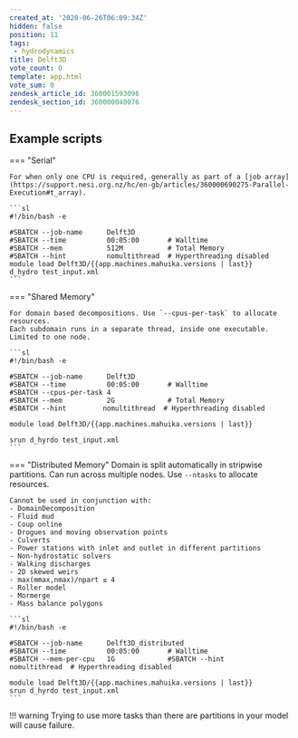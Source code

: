 ```yaml
---
created_at: '2020-06-26T06:09:34Z'
hidden: false
position: 11
tags:
 - hydrodynamics
title: Delft3D
vote_count: 0
template: app.html
vote_sum: 0
zendesk_article_id: 360001593096
zendesk_section_id: 360000040076
---
```


## Example scripts

=== "Serial"

    For when only one CPU is required, generally as part of a [job array](https://support.nesi.org.nz/hc/en-gb/articles/360000690275-Parallel-Execution#t_array).

    ```sl
    #!/bin/bash -e

    #SBATCH --job-name      Delft3D
    #SBATCH --time          00:05:00       # Walltime
    #SBATCH --mem           512M           # Total Memory
    #SBATCH --hint          nomultithread  # Hyperthreading disabled
    module load Delft3D/{{app.machines.mahuika.versions | last}}
    d_hydro test_input.xml
    ```

=== "Shared Memory"

    For domain based decompositions. Use `--cpus-per-task` to allocate resources.
    Each subdomain runs in a separate thread, inside one executable. Limited to one node.

    ```sl
    #!/bin/bash -e
    
    #SBATCH --job-name      Delft3D
    #SBATCH --time          00:05:00       # Walltime
    #SBATCH --cpus-per-task 4
    #SBATCH --mem           2G             # Total Memory
    #SBATCH --hint         nomultithread  # Hyperthreading disabled
    
    module load Delft3D/{{app.machines.mahuika.versions | last}}
    
    srun d_hyrdo test_input.xml
    ```

=== "Distributed Memory"
    Domain is split automatically in stripwise partitions.
    Can run across multiple nodes. Use `--ntasks` to allocate resources.

    Cannot be used in conjunction with:
    - DomainDecomposition
    - Fluid mud
    - Coup online
    - Drogues and moving observation points
    - Culverts
    - Power stations with inlet and outlet in different partitions
    - Non-hydrostatic solvers
    - Walking discharges
    - 2D skewed weirs
    - max(mmax,nmax)/npart ≤ 4
    - Roller model
    - Mormerge
    - Mass balance polygons

    ```sl
    #!/bin/bash -e

    #SBATCH --job-name      Delft3D_distributed
    #SBATCH --time          00:05:00       # Walltime
    #SBATCH --mem-per-cpu   1G             #SBATCH --hint          nomultithread  # Hyperthreading disabled

    module load Delft3D/{{app.machines.mahuika.versions | last}}
    srun d_hyrdo test_input.xml
    ```

!!! warning
    Trying to use more tasks than there are partitions in your model will cause failure.
